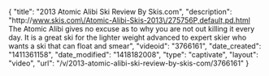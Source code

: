 {
    "title": "2013 Atomic Alibi Ski Review By Skis.com",
    "description": "http:\/\/www.skis.com\/Atomic-Alibi-Skis-2013\/275756P,default,pd.html  The Atomic Alibi gives no excuse as to why you are not out killing it every day. It is a great ski for the lighter weight advanced to expert skier who wants a ski that can float and smear",
    "videoid": "3766161",
    "date_created": "1411361158",
    "date_modified": "1418182008",
    "type": "captivate",
    "layout": "video",
    "url": "\/v\/2013-atomic-alibi-ski-review-by-skis-com\/3766161"
}
